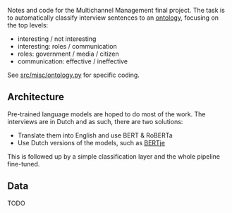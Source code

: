 Notes and code for the Multichannel Management final project.
The task is to automatically classify interview sentences to an [ontology](https://raw.githubusercontent.com/zouharvi/multichannel-management/main/meta/codebook_redesign/codebook.pdf), focusing on the top levels:

- interesting / not interesting
- interesting: roles / communication
- roles: government / media / citizen
- communication: effective / ineffective

See [src/misc/ontology.py](src/misc/ontology.py) for specific coding.

## Architecture

Pre-trained language models are hoped to do most of the work.
The interviews are in Dutch and as such, there are two solutions:
- Translate them into English and use BERT & RoBERTa
- Use Dutch versions of the models, such as [BERTje](https://github.com/wietsedv/bertje)

This is followed up by a simple classification layer and the whole pipeline fine-tuned.

## Data

TODO
